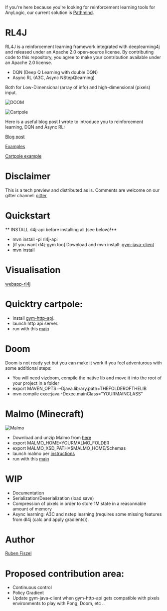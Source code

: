 If you're here because you're looking for reinforcement learning tools for AnyLogic, our current solution is [Pathmind](pathmind.com).


# RL4J

RL4J is a reinforcement learning framework integrated with deeplearning4j and released under an Apache 2.0 open-source license. By contributing code to this repository, you agree to make your contribution available under an Apache 2.0 license.

* DQN (Deep Q Learning with double DQN)
* Async RL (A3C, Async NStepQlearning)

Both for Low-Dimensional (array of info) and high-dimensional (pixels) input.


![DOOM](doom.gif)


![Cartpole](cartpole.gif)


Here is a useful blog post I wrote to introduce you to reinforcement learning, DQN and Async RL:


[Blog post](https://rubenfiszel.github.io/posts/rl4j/2016-08-24-Reinforcement-Learning-and-DQN.html)

[Examples](https://github.com/deeplearning4j/dl4j-examples/tree/master/rl4j-examples)

[Cartpole example](https://github.com/deeplearning4j/dl4j-examples/blob/master/rl4j-examples/src/main/java/org/deeplearning4j/examples/rl4j/Cartpole.java)

# Disclaimer

This is a tech preview and distributed as is.
Comments are welcome on our gitter channel:
[gitter](https://gitter.im/deeplearning4j/deeplearning4j)


# Quickstart

** INSTALL rl4j-api before installing all (see below)!**

* mvn install -pl rl4j-api
* [if you want rl4j-gym too] Download and mvn install: [gym-java-client](https://github.com/deeplearning4j/gym-java-client)
* mvn install

# Visualisation

[webapp-rl4j](https://github.com/rubenfiszel/webapp-rl4j)

# Quicktry cartpole:

* Install [gym-http-api](https://github.com/openai/gym-http-api).
* launch http api server.
* run with this [main](https://github.com/rubenfiszel/rl4j-examples/blob/master/src/main/java/org/deeplearning4j/rl4j/Cartpole.java)

# Doom

Doom is not ready yet but you can make it work if you feel adventurous with some additional steps:

* You will need vizdoom, compile the native lib and move it into the root of your project in a folder
* export MAVEN_OPTS=-Djava.library.path=THEFOLDEROFTHELIB
* mvn compile exec:java -Dexec.mainClass="YOURMAINCLASS"

# Malmo (Minecraft)

![Malmo](malmo.gif)

* Download and unzip Malmo from [here](https://github.com/Microsoft/malmo/releases)
* export MALMO_HOME=YOURMALMO_FOLDER
* export MALMO_XSD_PATH=$MALMO_HOME/Schemas
* launch malmo per [instructions](https://github.com/Microsoft/malmo#launching-minecraft-with-our-mod)
* run with this [main](https://github.com/deeplearning4j/dl4j-examples/blob/master/rl4j-examples/src/main/java/org/deeplearning4j/examples/rl4j/MalmoPixels.java)



# WIP

* Documentation
* Serialization/Deserialization (load save)
* Compression of pixels in order to store 1M state in a reasonnable amount of memory
* Async learning: A3C and nstep learning (requires some missing features from dl4j (calc and apply gradients)).

# Author

[Ruben Fiszel](http://rubenfiszel.github.io/)

# Proposed contribution area:

* Continuous control
* Policy Gradient
* Update gym-java-client when gym-http-api gets compatible with pixels environments to play with Pong, Doom, etc ..
